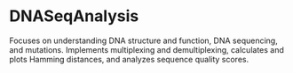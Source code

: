 # DNASeqAnalysis
Focuses on understanding DNA structure and function, DNA sequencing, and mutations. Implements multiplexing and demultiplexing, calculates and plots Hamming distances, and analyzes sequence quality scores. 
